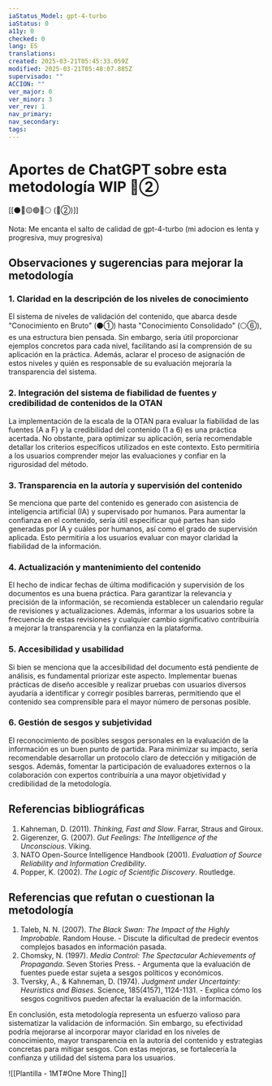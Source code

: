 ```yaml
---
iaStatus_Model: gpt-4-turbo
iaStatus: 0
a11y: 0
checked: 0
lang: ES
translations: 
created: 2025-03-21T05:45:33.059Z
modified: 2025-03-21T05:48:07.885Z
supervisado: ""
ACCION: ""
ver_major: 0
ver_minor: 3
ver_rev: 1
nav_primary: 
nav_secondary: 
tags:
---
```

# Aportes de ChatGPT sobre esta metodología WIP 🔴②

[[⚫🔴🟡🟢🔵⚪ (🔴②)]]

Nota: Me encanta el salto de calidad de gpt-4-turbo (mi adocion es lenta y progresiva, muy progresiva)
## Observaciones y sugerencias para mejorar la metodología

### 1. Claridad en la descripción de los niveles de conocimiento

El sistema de niveles de validación del contenido, que abarca desde "Conocimiento en Bruto" (⚫①) hasta "Conocimiento Consolidado" (⚪⑥), es una estructura bien pensada. Sin embargo, sería útil proporcionar ejemplos concretos para cada nivel, facilitando así la comprensión de su aplicación en la práctica. Además, aclarar el proceso de asignación de estos niveles y quién es responsable de su evaluación mejoraría la transparencia del sistema.

### 2. Integración del sistema de fiabilidad de fuentes y credibilidad de contenidos de la OTAN

La implementación de la escala de la OTAN para evaluar la fiabilidad de las fuentes (A a F) y la credibilidad del contenido (1 a 6) es una práctica acertada. No obstante, para optimizar su aplicación, sería recomendable detallar los criterios específicos utilizados en este contexto. Esto permitiría a los usuarios comprender mejor las evaluaciones y confiar en la rigurosidad del método.

### 3. Transparencia en la autoría y supervisión del contenido

Se menciona que parte del contenido es generado con asistencia de inteligencia artificial (IA) y supervisado por humanos. Para aumentar la confianza en el contenido, sería útil especificar qué partes han sido generadas por IA y cuáles por humanos, así como el grado de supervisión aplicada. Esto permitiría a los usuarios evaluar con mayor claridad la fiabilidad de la información.

### 4. Actualización y mantenimiento del contenido

El hecho de indicar fechas de última modificación y supervisión de los documentos es una buena práctica. Para garantizar la relevancia y precisión de la información, se recomienda establecer un calendario regular de revisiones y actualizaciones. Además, informar a los usuarios sobre la frecuencia de estas revisiones y cualquier cambio significativo contribuiría a mejorar la transparencia y la confianza en la plataforma.

### 5. Accesibilidad y usabilidad

Si bien se menciona que la accesibilidad del documento está pendiente de análisis, es fundamental priorizar este aspecto. Implementar buenas prácticas de diseño accesible y realizar pruebas con usuarios diversos ayudaría a identificar y corregir posibles barreras, permitiendo que el contenido sea comprensible para el mayor número de personas posible.

### 6. Gestión de sesgos y subjetividad

El reconocimiento de posibles sesgos personales en la evaluación de la información es un buen punto de partida. Para minimizar su impacto, sería recomendable desarrollar un protocolo claro de detección y mitigación de sesgos. Además, fomentar la participación de evaluadores externos o la colaboración con expertos contribuiría a una mayor objetividad y credibilidad de la metodología.

## Referencias bibliográficas

1. Kahneman, D. (2011). _Thinking, Fast and Slow_. Farrar, Straus and Giroux.
2. Gigerenzer, G. (2007). _Gut Feelings: The Intelligence of the Unconscious_. Viking.
3. NATO Open-Source Intelligence Handbook (2001). _Evaluation of Source Reliability and Information Credibility_.
4. Popper, K. (2002). _The Logic of Scientific Discovery_. Routledge.

## Referencias que refutan o cuestionan la metodología

1. Taleb, N. N. (2007). _The Black Swan: The Impact of the Highly Improbable_. Random House. - Discute la dificultad de predecir eventos complejos basados en información pasada.
2. Chomsky, N. (1997). _Media Control: The Spectacular Achievements of Propaganda_. Seven Stories Press. - Argumenta que la evaluación de fuentes puede estar sujeta a sesgos políticos y económicos.
3. Tversky, A., & Kahneman, D. (1974). _Judgment under Uncertainty: Heuristics and Biases_. Science, 185(4157), 1124-1131. - Explica cómo los sesgos cognitivos pueden afectar la evaluación de la información.

En conclusión, esta metodología representa un esfuerzo valioso para sistematizar la validación de información. Sin embargo, su efectividad podría mejorarse al incorporar mayor claridad en los niveles de conocimiento, mayor transparencia en la autoría del contenido y estrategias concretas para mitigar sesgos. Con estas mejoras, se fortalecería la confianza y utilidad del sistema para los usuarios.

![[Plantilla - 1MT#One More Thing]]